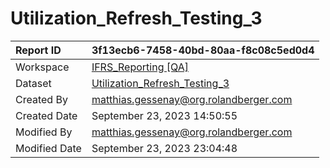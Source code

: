 



# Utilization_Refresh_Testing_3

|Report ID|3f13ecb6-7458-40bd-80aa-f8c08c5ed0d4|
| :--- | :--- |
|Workspace|[IFRS_Reporting [QA]](../Workspaces/IFRS_Reporting-[QA].md)|
|Dataset|[Utilization_Refresh_Testing_3](../Datasets/Utilization_Refresh_Testing_3.md)|
|Created By|matthias.gessenay@org.rolandberger.com|
|Created Date|September 23, 2023 14:50:55|
|Modified By|matthias.gessenay@org.rolandberger.com|
|Modified Date|September 23, 2023 23:04:48|

